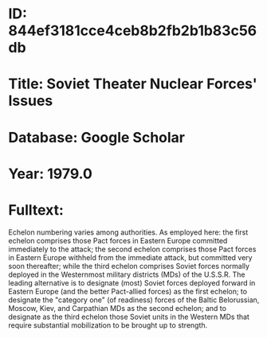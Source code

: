 # ID: 844ef3181cce4ceb8b2fb2b1b83c56db
# Title: Soviet Theater Nuclear Forces' Issues
# Database: Google Scholar
# Year: 1979.0
# Fulltext:
Echelon numbering varies among authorities.
As employed here: the first echelon comprises those Pact forces in Eastern Europe committed immediately to the attack; the second echelon comprises those Pact forces in Eastern Europe withheld from the immediate attack, but committed very soon thereafter; while the third echelon comprises Soviet forces normally deployed in the Westernmost military districts (MDs) of the U.S.S.R. The leading alternative is to designate (most) Soviet forces deployed forward in Eastern Europe (and the better Pact-allied forces) as the first echelon; to designate the "category one" (of readiness) forces of the Baltic Belorussian, Moscow, Kiev, and Carpathian MDs as the second echelon; and to designate as the third echelon those Soviet units in the Western MDs that require substantial mobilization to be brought up to strength.